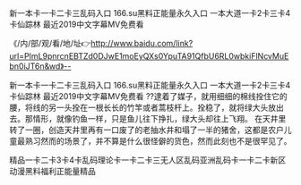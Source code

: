 新一本卡一卡二卡三乱码入口
166.su黑料正能量永久入口
一本大道一卡2卡三卡4卡仙踪林
最近2019中文字幕MV免费看


《/内/部/观/看/地/址👉http://www.baidu.com/link?url=PImL9pnrcnEBTZd0DJwE1moEyQXs0YpuTA91QfbU6RL0wbkiFlNcvMuEbn0iJT6n&wd》--

新一本卡一卡二卡三乱码入口
166.su黑料正能量永久入口
一本大道一卡2卡三卡4卡仙踪林
最近2019中文字幕MV免费看
??逮着了媒子，就用细细的棉线拴住它的腰，将线的另一头拴在一根长长的竹竿或者蒿枝杆上。拴稳了，就将绿大头放出去。那情形，就像钓鱼一样，只是鱼儿往下挣扎，绿大头却往上飞翔。
在天井里转了一圈，创造天井里再有一口废了的老抽水井和塌了一半的猪舍，这都是农户儿童最熟习然而的场景了，并不算是什么很怪僻的货色，然而此刻也不是很罕见了。





精品一卡二卡3卡4卡乱码理论卡一卡二卡三无人区乱码亚洲乱码卡一卡二卡新区动漫黑料福利正能量精品
